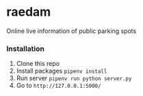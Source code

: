 # raedam
Online live information of public parking spots

### Installation
1. Clone this repo
2. Install packages `pipenv install`
3. Run server `pipenv run python server.py`
4. Go to `http://127.0.0.1:5000/`
